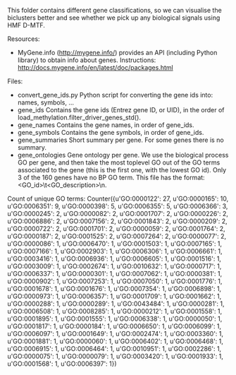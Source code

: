 This folder contains different gene classifications, so we can visualise the biclusters better and see whether we pick up any biological signals using HMF D-MTF.

Resources:
- MyGene.info (http://mygene.info/) provides an API (including Python library) to obtain info about genes. Instructions: http://docs.mygene.info/en/latest/doc/packages.html


Files:
- convert_gene_ids.py
Python script for converting the gene ids into: names, symbols, ...
- gene_ids
Contains the gene ids (Entrez gene ID, or UID), in the order of load_methylation.filter_driver_genes_std().
- gene_names
Contains the gene names, in order of gene_ids.
- gene_symbols
Contains the gene symbols, in order of gene_ids.
- gene_summaries
Short summary per gene. For some genes there is no summary.
- gene_ontologies
Gene ontology per gene. We use the biological process GO per gene, and then take the most toplevel GO out of the GO terms associated to the gene (this is the first one, with the lowest GO id). Only 3 of the 160 genes have no BP GO term.
This file has the format: \<GO_id\>\t\<GO_description\>\n.

Count of unique GO terms:
Counter({u'GO:0000122': 27, u'GO:0000165': 10, u'GO:0006351': 9, u'GO:0000398': 5, u'GO:0006355': 5, u'GO:0006366': 3, u'GO:0000245': 2, u'GO:0000082': 2, u'GO:0001707': 2, u'GO:0000226': 2, u'GO:0006886': 2, u'GO:0007156': 2, u'GO:0001843': 2, u'GO:0000209': 2, u'GO:0000722': 2, u'GO:0001701': 2, u'GO:0000059': 2, u'GO:0001764': 2, u'GO:0000187': 2, u'GO:0001525': 2, u'GO:0007264': 2, u'GO:0000077': 2, u'GO:0000086': 1, u'GO:0006470': 1, u'GO:0001503': 1, u'GO:0007165': 1, u'GO:0007166': 1, u'GO:0002903': 1, u'GO:0006306': 1, u'GO:0006661': 1, u'GO:0003416': 1, u'GO:0006936': 1, u'GO:0006605': 1, u'GO:0001516': 1, u'GO:0003009': 1, u'GO:0002674': 1, u'GO:0010632': 1, u'GO:0000717': 1, u'GO:0006337': 1, u'GO:0000301': 1, u'GO:0007062': 1, u'GO:0000381': 1, u'GO:0000902': 1, u'GO:0007253': 1, u'GO:0007050': 1, u'GO:0001776': 1, u'GO:0001678': 1, u'GO:0001676': 1, u'GO:0007354': 1, u'GO:0006898': 1, u'GO:0000973': 1, u'GO:0006357': 1, u'GO:0001709': 1, u'GO:0001662': 1, u'GO:0000288': 1, u'GO:0000289': 1, u'GO:0043484': 1, u'GO:0000281': 1, u'GO:0006508': 1, u'GO:0008285': 1, u'GO:0000212': 1, u'GO:0001558': 1, u'GO:0001895': 1, u'GO:0001555': 1, u'GO:0006338': 1, u'GO:0000050': 1, u'GO:0001817': 1, u'GO:0000184': 1, u'GO:0006650': 1, u'GO:0006099': 1, u'GO:0006097': 1, u'GO:0001649': 1, u'GO:0002474': 1, u'GO:0003360': 1, u'GO:0001881': 1, u'GO:0000060': 1, u'GO:0006402': 1, u'GO:0006468': 1, u'GO:0006915': 1, u'GO:0006464': 1, u'GO:0010951': 1, u'GO:0002286': 1, u'GO:0000075': 1, u'GO:0000079': 1, u'GO:0003420': 1, u'GO:0001933': 1, u'GO:0001568': 1, u'GO:0006397': 1})
